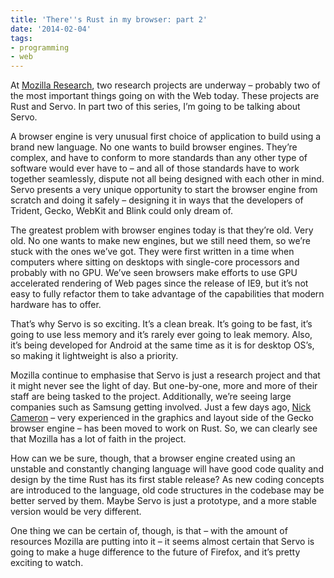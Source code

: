 ```yaml
---
title: 'There''s Rust in my browser: part 2'
date: '2014-02-04'
tags:
- programming
- web
---
```


At [Mozilla Research](https://www.mozilla.org/en-US/research/), two research projects are underway – probably two of the most important things going on with the Web today. These projects are Rust and Servo. In part two of this series, I’m going to be talking about Servo.

A browser engine is very unusual first choice of application to build using a brand new language. No one wants to build browser engines. They’re complex, and have to conform to more standards than any other type of software would ever have to – and all of those standards have to work together seamlessly, dispute not all being designed with each other in mind. Servo presents a very unique opportunity to start the browser engine from scratch and doing it safely – designing it in ways that the developers of Trident, Gecko, WebKit and Blink could only dream of.

The greatest problem with browser engines today is that they’re old. Very old. No one wants to make new engines, but we still need them, so we’re stuck with the ones we’ve got. They were first written in a time when computers where sitting on desktops with single-core processors and probably with no GPU. We’ve seen browsers make efforts to use GPU accelerated rendering of Web pages since the release of IE9, but it’s not easy to fully refactor them to take advantage of the capabilities that modern hardware has to offer.

That’s why Servo is so exciting. It’s a clean break. It’s going to be fast, it’s going to use less memory and it’s rarely ever going to leak memory. Also, it’s being developed for Android at the same time as it is for desktop OS’s, so making it lightweight is also a priority.

Mozilla continue to emphasise that Servo is just a research project and that it might never see the light of day. But one-by-one, more and more of their staff are being tasked to the project. Additionally, we’re seeing large companies such as Samsung getting involved. Just a few days ago, [Nick Cameron](http://featherweightmusings.blogspot.co.uk/2014/02/changing-roles.html) – very experienced in the graphics and layout side of the Gecko browser engine – has been moved to work on Rust. So, we can clearly see that Mozilla has a lot of faith in the project.

How can we be sure, though, that a browser engine created using an unstable and constantly changing language will have good code quality and design by the time Rust has its first stable release? As new coding concepts are introduced to the language, old code structures in the codebase may be better served by them. Maybe Servo is just a prototype, and a more stable version would be very different.

One thing we can be certain of, though, is that – with the amount of resources Mozilla are putting into it – it seems almost certain that Servo is going to make a huge difference to the future of Firefox, and it’s pretty exciting to watch.
